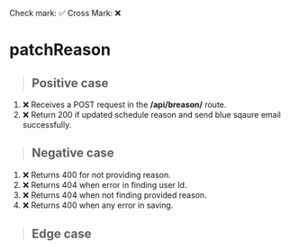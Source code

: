 Check mark: ✅
Cross Mark: ❌

# patchReason

> ## Positive case
1. ❌ Receives a POST request in the **/api/breason/** route.
2. ❌ Return 200 if updated schedule reason and send blue sqaure email successfully.

> ## Negative case
1. ❌ Returns 400 for not providing reason. 
2. ❌ Returns 404 when error in finding user Id. 
3. ❌ Returns 404 when not finding provided reason.
4. ❌ Returns 400 when any error in saving. 

> ## Edge case